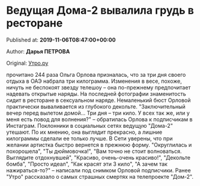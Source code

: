 
# Ведущая Дома-2 вывалила грудь в ресторане

Published at: **2019-11-06T08:47:00+00:00**

Author: **Дарья ПЕТРОВА**

Original: [Утро.ру](https://utro.ru/showbiz/2019/11/06/1423473.shtml)

прочитано 244 раза
Ольга Орлова призналась, что за три дня своего отдыха в ОАЭ набрала три килограмма. Изменения в весе, похоже, ничуть не беспокоят звезду телешоу – она по-прежнему предпочитает надевать открытые наряды. На последней фотографии знаменитость сидит в ресторане в сексуальном наряде. Немаленький бюст Орловой практически вываливается из глубокого декольте.
"Заключительный вечер перед вылетом домой... Три дня – три кило. У всех так же, или у меня есть повод для волнения?" – обратилась Орлова к подписчикам в Инстаграм.
Поклонники в социальных сетях ведущую "Дома-2" утешают. По их мнению, она выглядит прекрасно, а лишние килограммы сделали ее только лучше. В Сети уверены, что при желании артистка быстро вернется в прежнюю форму.
"Округлилась и похорошела", "Ты дюймовочка!", "Вам точно не стоит волноваться. Выглядите отдохнувшей", "Красиво, очень-очень красиво!", "Декольте бомба", "Просто идеал", "Как красят эти 3 кило", "А зачем так нажираться-то?" – написали под снимком Орловой подписчики.
Ранее "Утро" рассказало о самых страшных смертях на телепроекте "Дом-2".
